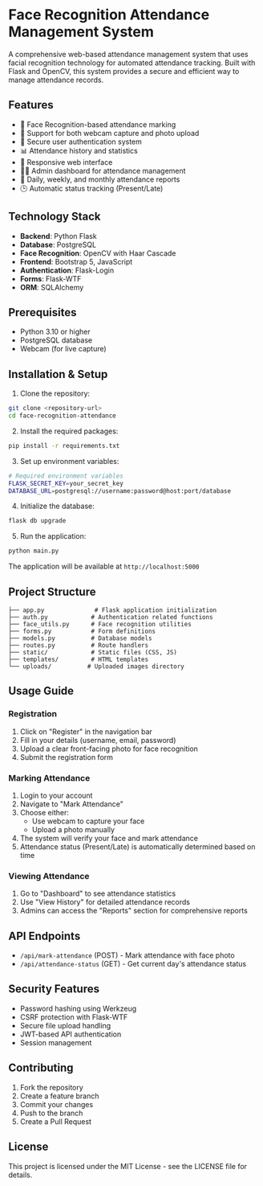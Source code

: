 # Face Recognition Attendance Management System

A comprehensive web-based attendance management system that uses facial recognition technology for automated attendance tracking. Built with Flask and OpenCV, this system provides a secure and efficient way to manage attendance records.

## Features

- 👤 Face Recognition-based attendance marking
- 📸 Support for both webcam capture and photo upload
- 🔐 Secure user authentication system
- 📊 Attendance history and statistics
- 📱 Responsive web interface
- 👨‍💼 Admin dashboard for attendance management
- 📅 Daily, weekly, and monthly attendance reports
- 🕒 Automatic status tracking (Present/Late)

## Technology Stack

- **Backend**: Python Flask
- **Database**: PostgreSQL
- **Face Recognition**: OpenCV with Haar Cascade
- **Frontend**: Bootstrap 5, JavaScript
- **Authentication**: Flask-Login
- **Forms**: Flask-WTF
- **ORM**: SQLAlchemy

## Prerequisites

- Python 3.10 or higher
- PostgreSQL database
- Webcam (for live capture)

## Installation & Setup

1. Clone the repository:
```bash
git clone <repository-url>
cd face-recognition-attendance
```

2. Install the required packages:
```bash
pip install -r requirements.txt
```

3. Set up environment variables:
```bash
# Required environment variables
FLASK_SECRET_KEY=your_secret_key
DATABASE_URL=postgresql://username:password@host:port/database
```

4. Initialize the database:
```bash
flask db upgrade
```

5. Run the application:
```bash
python main.py
```

The application will be available at `http://localhost:5000`

## Project Structure

```
├── app.py              # Flask application initialization
├── auth.py            # Authentication related functions
├── face_utils.py      # Face recognition utilities
├── forms.py           # Form definitions
├── models.py          # Database models
├── routes.py          # Route handlers
├── static/            # Static files (CSS, JS)
├── templates/         # HTML templates
└── uploads/          # Uploaded images directory
```

## Usage Guide

### Registration

1. Click on "Register" in the navigation bar
2. Fill in your details (username, email, password)
3. Upload a clear front-facing photo for face recognition
4. Submit the registration form

### Marking Attendance

1. Login to your account
2. Navigate to "Mark Attendance"
3. Choose either:
   - Use webcam to capture your face
   - Upload a photo manually
4. The system will verify your face and mark attendance
5. Attendance status (Present/Late) is automatically determined based on time

### Viewing Attendance

1. Go to "Dashboard" to see attendance statistics
2. Use "View History" for detailed attendance records
3. Admins can access the "Reports" section for comprehensive reports

## API Endpoints

- `/api/mark-attendance` (POST) - Mark attendance with face photo
- `/api/attendance-status` (GET) - Get current day's attendance status

## Security Features

- Password hashing using Werkzeug
- CSRF protection with Flask-WTF
- Secure file upload handling
- JWT-based API authentication
- Session management

## Contributing

1. Fork the repository
2. Create a feature branch
3. Commit your changes
4. Push to the branch
5. Create a Pull Request

## License

This project is licensed under the MIT License - see the LICENSE file for details.

